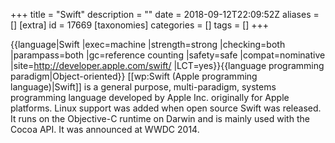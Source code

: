 +++
title = "Swift"
description = ""
date = 2018-09-12T22:09:52Z
aliases = []
[extra]
id = 17669
[taxonomies]
categories = []
tags = []
+++

{{language|Swift
|exec=machine
|strength=strong
|checking=both
|parampass=both
|gc=reference counting
|safety=safe
|compat=nominative
|site=http://developer.apple.com/swift/
|LCT=yes}}{{language programming paradigm|Object-oriented}}
[[wp:Swift (Apple programming language)|Swift]] is a general purpose, multi-paradigm, systems programming language developed by Apple Inc. originally for Apple platforms. Linux support was added when open source Swift was released. It runs on the Objective-C runtime on Darwin and is mainly used with the Cocoa API. It was announced at WWDC 2014.
